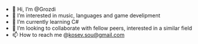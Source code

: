 - 👋 Hi, I’m @Grozdi
- 👀 I’m interested in music, languages and game develipment
- 🌱 I’m currently learning C#
- 💞️ I’m looking to collaborate with fellow peers, interested in a similar field
- 📫 How to reach me @kosev.sou@gmail.com

<!---
Grozdi/Grozdi is a ✨ special ✨ repository because its `README.md` (this file) appears on your GitHub profile.
You can click the Preview link to take a look at your changes.
--->
